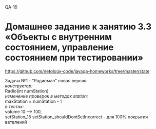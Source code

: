 QA-19
# Домашнее задание к занятию 3.3 «Объекты с внутренним состоянием, управление состоянием при тестировании»
https://github.com/netology-code/javaqa-homeworks/tree/master/state
  
Задача №1 - "Радиоман" новая версия:  
_конструктор:_  
Radio(int numStation)  
_изменение проверок в методах station:_   
maxStation = numStation - 1  
_в тестах:_   
volume 10 --> 100,  
setStation_15 
setStation_shouldDontSetIncorrect - для 100% покрытия ветвлений
  

